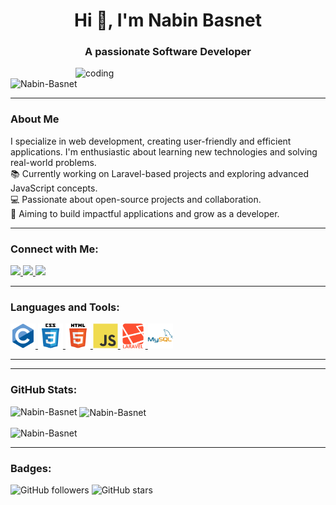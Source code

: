 <h1 align="center">Hi 👋, I'm Nabin Basnet</h1>
<h3 align="center">A passionate Software Developer</h3>

<img align="right" alt="coding" width="400" src="https://user-images.githubusercontent.com/55389276/140866485-8fb1c876-9a8f-4d6a-98dc-08c4981eaf70.gif">

<p align="left"> <img src="https://komarev.com/ghpvc/?username=Nabin-Basnet&label=Profile%20views&color=0e75b6&style=flat" alt="Nabin-Basnet" /> </p>

---

### About Me

I specialize in web development, creating user-friendly and efficient applications. I'm enthusiastic about learning new technologies and solving real-world problems.  
📚 Currently working on Laravel-based projects and exploring advanced JavaScript concepts.  
💻 Passionate about open-source projects and collaboration.  
🎯 Aiming to build impactful applications and grow as a developer.  

---

### Connect with Me:
<p align="left">
  <a href="https://github.com/Nabin-Basnet" target="_blank">
    <img src="https://img.icons8.com/ios-glyphs/30/github.png"/>
  </a>
  <a href="https://https://www.linkedin.com/in/nabin-basnet-866a76288/in/Nabin-Basnet" target="_blank">
    <img src="https://img.icons8.com/ios-glyphs/30/linkedin.png"/>
  </a>
  <a href="https://twitter.com/Nabin-Basnet" target="_blank">
    <img src="https://img.icons8.com/ios-glyphs/30/twitter.png"/>
  </a>
</p>

---

### Languages and Tools:
<p align="left">
  <a href="https://www.cprogramming.com/" target="_blank" rel="noreferrer">
    <img src="https://raw.githubusercontent.com/devicons/devicon/master/icons/c/c-original.svg" alt="c" width="40" height="40"/>
  </a>
  <a href="https://www.w3schools.com/css/" target="_blank" rel="noreferrer">
    <img src="https://raw.githubusercontent.com/devicons/devicon/master/icons/css3/css3-original-wordmark.svg" alt="css3" width="40" height="40"/>
  </a>
  <a href="https://www.w3.org/html/" target="_blank" rel="noreferrer">
    <img src="https://raw.githubusercontent.com/devicons/devicon/master/icons/html5/html5-original-wordmark.svg" alt="html5" width="40" height="40"/>
  </a>
  <a href="https://www.javascript.com/" target="_blank" rel="noreferrer">
    <img src="https://raw.githubusercontent.com/devicons/devicon/master/icons/javascript/javascript-original.svg" alt="javascript" width="40" height="40"/>
  </a>
  <a href="https://laravel.com/" target="_blank" rel="noreferrer">
    <img src="https://raw.githubusercontent.com/devicons/devicon/master/icons/laravel/laravel-plain-wordmark.svg" alt="laravel" width="40" height="40"/>
  </a>
  <a href="https://www.mysql.com/" target="_blank" rel="noreferrer">
    <img src="https://raw.githubusercontent.com/devicons/devicon/master/icons/mysql/mysql-original-wordmark.svg" alt="mysql" width="40" height="40"/>
  </a>
</p>

---


---

### GitHub Stats:
<p>
  <img align="left" src="https://github-readme-stats.vercel.app/api/top-langs?username=Nabin-Basnet&show_icons=true&locale=en&layout=compact" alt="Nabin-Basnet" />
</p>

<p>
  &nbsp;<img align="center" src="https://github-readme-stats.vercel.app/api?username=Nabin-Basnet&show_icons=true&locale=en" alt="Nabin-Basnet" />
</p>

<p>
  <img align="center" src="https://github-readme-streak-stats.herokuapp.com/?user=Nabin-Basnet&" alt="Nabin-Basnet" />
</p>

---

### Badges:
![GitHub followers](https://img.shields.io/github/followers/Nabin-Basnet?label=Follow&style=social)
![GitHub stars](https://img.shields.io/github/stars/Nabin-Basnet?style=social)
